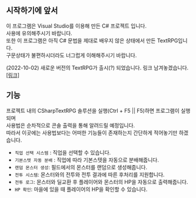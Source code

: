 ## 시작하기에 앞서

이 프로그램은 Visual Studio를 이용해 만든 C# 프로젝트 입니다.  
사용에 유의해주시기 바랍니다.  
또한 이 프로그램은 아직 C# 문법을 제대로 배우지 않은 상태에서 만든 TextRPG입니다.    
구문상태가 불편하시더라도 너그럽게 이해해주시기 바랍니다.  
  
(2022-10-02)
새로운 버전의 TextRPG가 출시(?) 되었습니다. 링크 남겨놓겠습니다.  
[[링크]](https://github.com/i1lness/CSharpTextRPG-V2)

## 기능

프로젝트 내의 CSharpTextRPG 솔루션을 실행(Ctrl + F5 || F5)하면 프로그램이 실행되며  
사용법은 순차적으로 콘솔 출력을 통해 알려드릴 예정입니다.  
따라서 이곳에는 사용법보다는 어떠한 기능들이 존재하는지 간단하게 적어놓기만 하겠습니다.

- `직업 선택 시스템` : 직업을 선택할 수 있습니다.
- `기본스텟 자동 분배` : 직업에 따라 기본스텟을 자동으로 분배해줍니다.
- `랜덤 몬스터 생성`: 필드에서의 몬스터를 랜덤으로 생성해줍니다.
- `전투 시스템`: 몬스터와의 전투와 전투 결과에 따른 후처리를 지원합니다.
- `전투 로그`: 몬스터와 딜교환 후 플레이어와 몬스터의 HP을 자동으로 출력해줍니다.
- `HP 확인`: 마을에 있을 때 플레이어의 HP을 확인할 수 있습니다.
